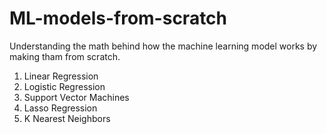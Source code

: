 # ML-models-from-scratch
Understanding the math behind how the machine learning model works by making tham from scratch.

1) Linear Regression
2) Logistic Regression
3) Support Vector Machines
4) Lasso Regression
5) K Nearest Neighbors